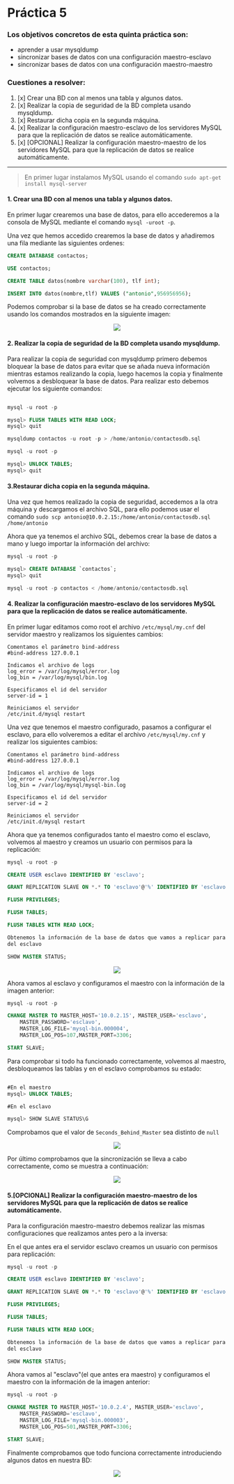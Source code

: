 # Práctica 5

### Los objetivos concretos de esta quinta práctica son:
- aprender a usar mysqldump
- sincronizar bases de datos con una configuración maestro-esclavo
- sincronizar bases de datos con una configuración maestro-maestro

### Cuestiones a resolver:

1. [x] Crear una BD con al menos una tabla y algunos datos.
2. [x] Realizar la copia de seguridad de la BD completa usando mysqldump.
3. [x] Restaurar dicha copia en la segunda máquina.
4. [x] Realizar la configuración maestro-esclavo de los servidores MySQL para que la replicación de datos se realice automáticamente.
5. [x] [OPCIONAL] Realizar la configuración maestro-maestro de los servidores MySQL para que la replicación de datos se realice automáticamente.
_________

> En primer lugar instalamos MySQL usando el comando `sudo apt-get install mysql-server`

#### 1. Crear una BD con al menos una tabla y algunos datos.

 En primer lugar crearemos una base de datos, para ello accederemos a la consola de MySQL mediante el comando `mysql -uroot -p`.

Una vez que hemos accedido crearemos la base de datos y añadiremos una fila mediante las siguientes ordenes:

```sql
CREATE DATABASE contactos;

USE contactos;

CREATE TABLE datos(nombre varchar(100), tlf int);

INSERT INTO datos(nombre,tlf) VALUES ("antonio",956956956);

```

Podemos comprobar si la base de datos se ha creado correctamente usando los comandos mostrados en la siguiente imagen:

<p align="center">
  <img src="https://github.com/antoniovj1/servidores_web_altas_prestaciones_ugr/blob/master/practicas/practica5/imagenes/test_mysql.png" />
</p>

#### 2. Realizar la copia de seguridad de la BD completa usando mysqldump.

Para realizar la copia de seguridad con mysqldump primero debemos bloquear la base de datos para evitar que se añada nueva información mientras estamos realizando la copia, luego hacemos la copia y finalmente volvemos a desbloquear la base de datos. Para realizar esto debemos ejecutar los siguiente comandos:

```sql

mysql -u root -p

mysql> FLUSH TABLES WITH READ LOCK;
mysql> quit

mysqldump contactos -u root -p > /home/antonio/contactosdb.sql

mysql -u root -p

mysql> UNLOCK TABLES;
mysql> quit

```

#### 3.Restaurar dicha copia en la segunda máquina.

Una vez que hemos realizado la copia de seguridad, accedemos a la otra máquina y descargamos el archivo SQL, para ello podemos usar el comando `sudo scp antonio@10.0.2.15:/home/antonio/contactosdb.sql /home/antonio `

Ahora que ya tenemos el archivo SQL, debemos crear la base de datos a mano y luego importar la información del archivo:

```sql
mysql -u root -p

mysql> CREATE DATABASE `contactos`;
mysql> quit

mysql -u root -p contactos < /home/antonio/contactosdb.sql

```


#### 4. Realizar la configuración maestro-esclavo de los servidores MySQL para que la replicación de datos se realice automáticamente.


En primer lugar editamos como root el archivo `/etc/mysql/my.cnf` del servidor maestro  y realizamos los siguientes cambios:

```
Comentamos el parámetro bind-address
#bind-address 127.0.0.1

Indicamos el archivo de logs
log_error = /var/log/mysql/error.log
log_bin = /var/log/mysql/bin.log

Especificamos el id del servidor
server-id = 1

Reiniciamos el servidor
/etc/init.d/mysql restart

```

Una vez que tenemos el maestro configurado, pasamos a configurar el esclavo, para ello volveremos a editar el archivo `/etc/mysql/my.cnf` y realizar los siguientes cambios:


```
Comentamos el parámetro bind-address
#bind-address 127.0.0.1

Indicamos el archivo de logs
log_error = /var/log/mysql/error.log
log_bin = /var/log/mysql/mysql-bin.log

Especificamos el id del servidor
server-id = 2

Reiniciamos el servidor
/etc/init.d/mysql restart

```

Ahora que ya tenemos configurados tanto el maestro como el esclavo, volvemos al maestro y creamos un
usuario con permisos para la replicación:

```sql
mysql -u root -p

CREATE USER esclavo IDENTIFIED BY 'esclavo';

GRANT REPLICATION SLAVE ON *.* TO 'esclavo'@'%' IDENTIFIED BY 'esclavo';

FLUSH PRIVILEGES;

FLUSH TABLES;

FLUSH TABLES WITH READ LOCK;

Obtenemos la información de la base de datos que vamos a replicar para luego usarlo en la configuración
del esclavo

SHOW MASTER STATUS;

```

<p align="center">
  <img src="https://github.com/antoniovj1/servidores_web_altas_prestaciones_ugr/blob/master/practicas/practica5/imagenes/master_status.png" />
</p>


Ahora vamos al esclavo y configuramos el maestro con la información de la imagen anterior:

```sql
mysql -u root -p

CHANGE MASTER TO MASTER_HOST='10.0.2.15', MASTER_USER='esclavo',
    MASTER_PASSWORD='esclavo',
    MASTER_LOG_FILE='mysql-bin.000004',
    MASTER_LOG_POS=107,MASTER_PORT=3306;

START SLAVE;
```
 Para comprobar si todo ha funcionado correctamente,
  volvemos al maestro, desbloqueamos las tablas y en el esclavo comprobamos su estado:

```sql

#En el maestro
mysql> UNLOCK TABLES;

#En el esclavo

mysql> SHOW SLAVE STATUS\G


```

Comprobamos que el valor de `Seconds_Behind_Master` sea distinto de `null`

<p align="center">
  <img src="https://github.com/antoniovj1/servidores_web_altas_prestaciones_ugr/blob/master/practicas/practica5/imagenes/status_slave.png" />
</p>


Por último comprobamos que la sincronización se lleva a cabo correctamente, como se muestra a continuación:

<p align="center">
  <img src="https://github.com/antoniovj1/servidores_web_altas_prestaciones_ugr/blob/master/practicas/practica5/imagenes/test_ms.png" />
</p>



#### 5.[OPCIONAL] Realizar la configuración maestro-maestro de los servidores MySQL para que la replicación de datos se realice automáticamente.

Para la configuración maestro-maestro debemos realizar las mismas configuraciones que realizamos antes pero a la inversa:

En el que antes era el servidor esclavo creamos un usuario con permisos para replicación:

```sql
mysql -u root -p

CREATE USER esclavo IDENTIFIED BY 'esclavo';

GRANT REPLICATION SLAVE ON *.* TO 'esclavo'@'%' IDENTIFIED BY 'esclavo';

FLUSH PRIVILEGES;

FLUSH TABLES;

FLUSH TABLES WITH READ LOCK;

Obtenemos la información de la base de datos que vamos a replicar para luego usarlo en la configuración
del esclavo

SHOW MASTER STATUS;

```


Ahora vamos al "esclavo"(el que antes era maestro) y configuramos el maestro con la información de la imagen anterior:

```sql
mysql -u root -p

CHANGE MASTER TO MASTER_HOST='10.0.2.4', MASTER_USER='esclavo',
    MASTER_PASSWORD='esclavo',
    MASTER_LOG_FILE='mysql-bin.000003',
    MASTER_LOG_POS=501,MASTER_PORT=3306;

START SLAVE;
```

Finalmente comprobamos que todo funciona correctamente introduciendo algunos datos en nuestra BD:


<p align="center">
  <img src="https://github.com/antoniovj1/servidores_web_altas_prestaciones_ugr/blob/master/practicas/practica5/imagenes/test_mm.png" />
</p>






